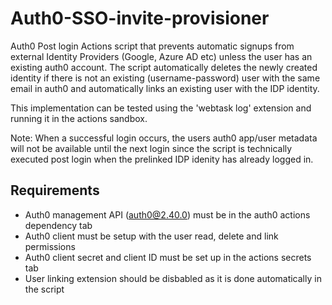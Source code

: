 # Auth0-SSO-invite-provisioner
Auth0 Post login Actions script that prevents automatic signups from external Identity Providers (Google, Azure AD etc) unless 
the user has an existing auth0 account. The script automatically deletes the newly created identity if there is not an
existing (username-password) user with the same email in auth0 and automatically links an existing user with the IDP identity.

This implementation can be tested using the 'webtask log' extension and running it in the actions sandbox.

Note: When a successful login occurs, the users auth0 app/user metadata will not be available
until the next login since the script is technically executed post login when the prelinked IDP idenity has already logged in. 

## Requirements
- Auth0 management API (auth0@2.40.0) must be in the auth0 actions dependency tab 
- Auth0 client must be setup with the user read, delete and link permissions
- Auth0 client secret and client ID must be set up in the actions secrets tab
- User linking extension should be disbabled as it is done automatically in the script
